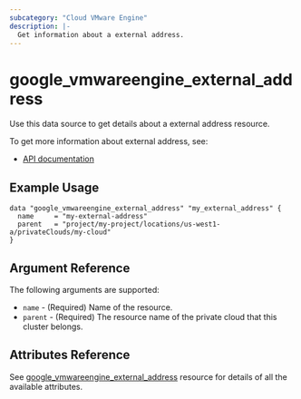 ```yaml
---
subcategory: "Cloud VMware Engine"
description: |-
  Get information about a external address.
---
```


# google_vmwareengine_external_address

Use this data source to get details about a external address resource.

To get more information about external address, see:
* [API documentation](https://cloud.google.com/vmware-engine/docs/reference/rest/v1/projects.locations.privateClouds.externalAddresses)

## Example Usage

```hcl
data "google_vmwareengine_external_address" "my_external_address" {
  name     = "my-external-address"
  parent   = "project/my-project/locations/us-west1-a/privateClouds/my-cloud"
}
```

## Argument Reference

The following arguments are supported:

* `name` - (Required) Name of the resource.
* `parent` - (Required) The resource name of the private cloud that this cluster belongs.

## Attributes Reference

See [google_vmwareengine_external_address](https://registry.terraform.io/providers/hashicorp/google/latest/docs/resources/vmwareengine_external_address#attributes-reference) resource for details of all the available attributes.